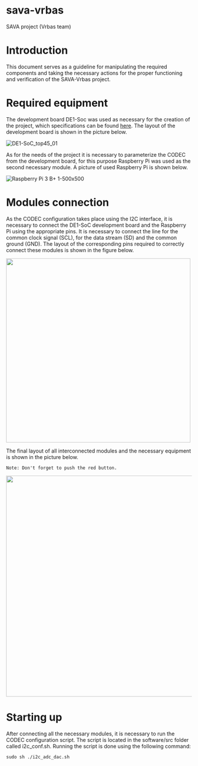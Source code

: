 # sava-vrbas
SAVA project (Vrbas team)
# Introduction

This document serves as a guideline for manipulating the required components and taking the necessary actions for the proper functioning and verification of the SAVA-Vrbas project.

# Required equipment

The development board DE1-Soc was used as necessary for the creation of the project, which specifications can be found [here](http://www.ee.ic.ac.uk/pcheung/teaching/ee2_digital/de1-soc_user_manual.pdf). The layout of the development board is shown in the picture below.

![DE1-SoC_top45_01](https://user-images.githubusercontent.com/116347913/220632817-d351121d-7827-47f0-aab2-e9430506ee71.jpg)



As for the needs of the project it is necessary to parameterize the CODEC from the development board, for this purpose Raspberry Pi was used as the second necessary module. A picture of used Raspberry Pi is shown below.

![Raspberry Pi 3 B+ 1-500x500](https://user-images.githubusercontent.com/116347913/220616330-d2458f93-0a0a-4ea2-9335-869936a38a03.jpg)

# Modules connection 

As the CODEC configuration takes place using the I2C interface, it is necessary to connect the DE1-SoC development board and the Raspberry Pi using the appropriate pins. It is necessary to connect the line for the common clock signal (SCL), for the data stream (SD) and the common ground (GND). The layout of the corresponding pins required to correctly connect these modules is shown in the figure below.

<img width="500x600"  src=https://user-images.githubusercontent.com/116347913/220618673-819eb58e-7d17-4794-97b3-24f2f1055219.jpg>

The final layout of all interconnected modules and the necessary equipment is shown in the picture below.

``` 
Note: Don't forget to push the red button.
```

<img width="600x700" src=https://user-images.githubusercontent.com/116347913/220627767-0db57c58-3e14-4722-8290-6a42627d771d.jpg>

# Starting up

After connecting all the necessary modules, it is necessary to run the CODEC configuration script. The script is located in the software/src folder called i2c_conf.sh. Running the script is done using the following command:
``` 
sudo sh ./i2c_adc_dac.sh
```
